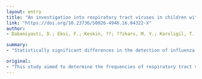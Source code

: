 ```yaml
---
layout: entry
title: "An investigation into respiratory tract viruses in children with acute lower respiratory tract infection or wheezing"
link: "https://doi.org/10.23736/S0026-4946.16.04322-X"
author:
- Dabaniyasti, D.; Eksi, F.; Keskin, ??; ??zkars, M. Y.; Karsligil, T.; Balci, I.

summary:
- "Statistically significant differences in the detection of influenza virus A (P=0.000), the total detection of parainfluenza viruses and coinfection were observed between the patient and control groups. No bocavirus, metapneumovirus or enterovirus was found in any specimen. The higher detection of rhinoviruses give rise to thought these viruses may be responsible for asthma exacerbations and may be related with long duration of virus shedding."

original:
- "This study aimed to determine the frequencies of respiratory tract viruses in patient (acute lower respiratory tract infection [LRTI] or wheezing) and control (history of asthma without symptoms) groups. METHODS: Using multiplex-polymerase chain reaction (PCR), respiratory tract viruses were investigated in the respiratory tract specimens from patient and control groups followed in the Pediatric Clinic. RESULTS: The viruses detected in the patient and control groups (P=0.013) were as follows, respectively: rhinoviruses A, B, C (25.6% and 36.7%), influenza virus A (21.1% and 0.0%), parainfluenza virus type 1 (7.8% and 1.7%), parainfluenza virus type 4 (5.6% and 0.0%), adenoviruses A, B, C, D, E (4.4% and 1.7%), parainfluenza virus type 3 (4.4% and 1.7%), coronaviruses 229E and NL63 (4.4% and 1.7%), coronavirus OC43 (3.3% and 0.0%), respiratory syncytial virus A (3.3% and 0.0%), parainfluenza virus type 2 (2.2% and 0.0%), influenza virus B (2.2% and 0.0%), and respiratory syncytial virus B (1.1% and 1.7%). No bocavirus, metapneumovirus or enterovirus was found in any specimen. Statistically significant differences in the detection of influenza virus A (P=0.000), the total detection of parainfluenza viruses (P=0.008) and coinfection (P=0.004) were observed between the patient and control groups. CONCLUSIONS: The advantage of our study compared with other studies is the inclusion of not only wheezing patients but also children with asthma without symptom. The higher detection of rhinoviruses both in patient and control groups give rise to thought that these viruses may be responsible for asthma exacerbations and may be related with long duration of virus shedding."
---
```


